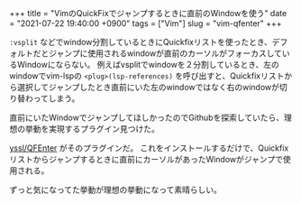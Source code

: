 +++
title = "VimのQuickFixでジャンプするときに直前のWindowを使う"
date = "2021-07-22 19:40:00 +0900"
tags = ["Vim"]
slug = "vim-qfenter"
+++


`:vsplit` などでwindow分割しているときにQuickfixリストを使ったとき、デフォルトだとジャンプに使用されるwindowが直前のカーソルがフォーカスしているWindowにならない。
例えばvsplitでwindowを２分割しているとき、左のwindowでvim-lspの `<plug>(lsp-references)` を呼び出すと、Quickfixリストから選択してジャンプしたとき直前にいた左のwindowではなく右のwindowが切り替わってしまう。

直前にいたWindowでジャンプしてほしかったのでGithubを探索していたら、理想の挙動を実現するプラグイン見つけた。

<!--more-->

[yssl/QFEnter](https://github.com/yssl/QFEnter) がそのプラグインだ。
これをインストールするだけで、Quickfixリストからジャンプするときに直前にカーソルがあったWindowがジャンプで使用される。

ずっと気になってた挙動が理想の挙動になって素晴らしい。
